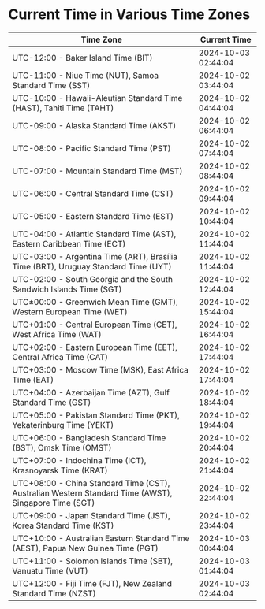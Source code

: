 # Current Time in Various Time Zones

| Time Zone | Current Time |
|-----------|--------------|
| UTC-12:00 - Baker Island Time (BIT) | 2024-10-03 02:44:04 |
| UTC-11:00 - Niue Time (NUT), Samoa Standard Time (SST) | 2024-10-02 03:44:04 |
| UTC-10:00 - Hawaii-Aleutian Standard Time (HAST), Tahiti Time (TAHT) | 2024-10-02 04:44:04 |
| UTC-09:00 - Alaska Standard Time (AKST) | 2024-10-02 06:44:04 |
| UTC-08:00 - Pacific Standard Time (PST) | 2024-10-02 07:44:04 |
| UTC-07:00 - Mountain Standard Time (MST) | 2024-10-02 08:44:04 |
| UTC-06:00 - Central Standard Time (CST) | 2024-10-02 09:44:04 |
| UTC-05:00 - Eastern Standard Time (EST) | 2024-10-02 10:44:04 |
| UTC-04:00 - Atlantic Standard Time (AST), Eastern Caribbean Time (ECT) | 2024-10-02 11:44:04 |
| UTC-03:00 - Argentina Time (ART), Brasília Time (BRT), Uruguay Standard Time (UYT) | 2024-10-02 11:44:04 |
| UTC-02:00 - South Georgia and the South Sandwich Islands Time (SGT) | 2024-10-02 12:44:04 |
| UTC±00:00 - Greenwich Mean Time (GMT), Western European Time (WET) | 2024-10-02 15:44:04 |
| UTC+01:00 - Central European Time (CET), West Africa Time (WAT) | 2024-10-02 16:44:04 |
| UTC+02:00 - Eastern European Time (EET), Central Africa Time (CAT) | 2024-10-02 17:44:04 |
| UTC+03:00 - Moscow Time (MSK), East Africa Time (EAT) | 2024-10-02 17:44:04 |
| UTC+04:00 - Azerbaijan Time (AZT), Gulf Standard Time (GST) | 2024-10-02 18:44:04 |
| UTC+05:00 - Pakistan Standard Time (PKT), Yekaterinburg Time (YEKT) | 2024-10-02 19:44:04 |
| UTC+06:00 - Bangladesh Standard Time (BST), Omsk Time (OMST) | 2024-10-02 20:44:04 |
| UTC+07:00 - Indochina Time (ICT), Krasnoyarsk Time (KRAT) | 2024-10-02 21:44:04 |
| UTC+08:00 - China Standard Time (CST), Australian Western Standard Time (AWST), Singapore Time (SGT) | 2024-10-02 22:44:04 |
| UTC+09:00 - Japan Standard Time (JST), Korea Standard Time (KST) | 2024-10-02 23:44:04 |
| UTC+10:00 - Australian Eastern Standard Time (AEST), Papua New Guinea Time (PGT) | 2024-10-03 00:44:04 |
| UTC+11:00 - Solomon Islands Time (SBT), Vanuatu Time (VUT) | 2024-10-03 01:44:04 |
| UTC+12:00 - Fiji Time (FJT), New Zealand Standard Time (NZST) | 2024-10-03 02:44:04 |
